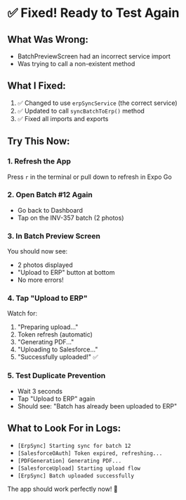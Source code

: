 # ✅ Fixed! Ready to Test Again

## What Was Wrong:
- BatchPreviewScreen had an incorrect service import
- Was trying to call a non-existent method

## What I Fixed:
1. ✅ Changed to use `erpSyncService` (the correct service)
2. ✅ Updated to call `syncBatchToErp()` method
3. ✅ Fixed all imports and exports

## Try This Now:

### 1. Refresh the App
Press `r` in the terminal or pull down to refresh in Expo Go

### 2. Open Batch #12 Again
- Go back to Dashboard
- Tap on the INV-357 batch (2 photos)

### 3. In Batch Preview Screen
You should now see:
- 2 photos displayed
- "Upload to ERP" button at bottom
- No more errors!

### 4. Tap "Upload to ERP"
Watch for:
1. "Preparing upload..." 
2. Token refresh (automatic)
3. "Generating PDF..."
4. "Uploading to Salesforce..."
5. "Successfully uploaded!" ✅

### 5. Test Duplicate Prevention
- Wait 3 seconds
- Tap "Upload to ERP" again
- Should see: "Batch has already been uploaded to ERP"

## What to Look For in Logs:
- `[ErpSync] Starting sync for batch 12`
- `[SalesforceOAuth] Token expired, refreshing...`
- `[PDFGeneration] Generating PDF...`
- `[SalesforceUpload] Starting upload flow`
- `[ErpSync] Batch uploaded successfully`

The app should work perfectly now! 🚀